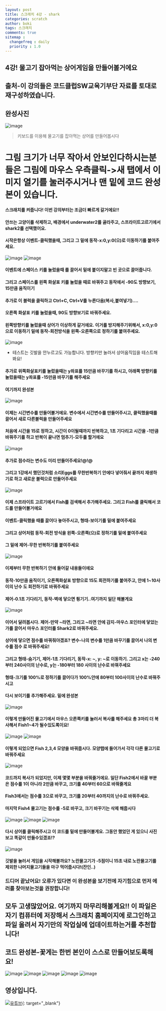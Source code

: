 ```yaml
---
layout: post
title: 스크래치 4강 - shark
categories: scratch
author: boki
tags: 스크래치
comments: true
sitemap :
  changefreq : daily
  priority : 1.0
---
```

## 4강! 물고기 잡아먹는 상어게임을 만들어볼거에요
## 출처-이 강의들은 코드클럽SW교육기부단 자료를 토대로 재구성하였습니다.
## 완성사진
![image](https://user-images.githubusercontent.com/39071798/101119653-25c59280-362f-11eb-9a09-484c6d6995ff.png)
> 키보드를 이용해 물고기를 잡아먹는 상어를 만들어봅시다

# 그림 크기가 너무 작아서 안보인다하시는분들은 그림에 마우스 우측클릭->새 탭에서 이미지 열기를 눌러주시거나 맨 밑에 코드 완성본이 있습니다.

#### 스크래치를 켜줍니다! 이번 강의부터는 조금더 빠르게 갈거에요!!
#### 안쓰는 고양이를 삭제하고, 배경에서 underwater2를 골라주고, 스프라이트고르기에서 shark2를 선택했어요.
#### 시작은항상 이벤트-클릭했을때, 그리고 그 밑에 동작-x:0,y:0(으)로 이동하기를 붙여주세요.
![image](https://user-images.githubusercontent.com/39071798/101119691-3b3abc80-362f-11eb-9181-378aab23df85.png)
![image](https://user-images.githubusercontent.com/39071798/101119703-3fff7080-362f-11eb-9b9d-af934411d9ad.png)

#### 이벤트에 스페이스 키를 눌렀을때 를 끌어서 밑에 붙이지말고 빈 곳으로 끌어줍니다.
#### 그리고 스페이스를 왼쪽 화살표 키를 눌렀을 때로 바꿔주고 동작에서 -90도 방향보기, 15만큼 움직이기
#### 추가로 이 블럭을 클릭하고 Ctrl+C, Ctrl+V를 누른다음(복사,붙여넣기)....
#### 오른쪽 화살표 키를 눌렀을때, 90도 방향보기로 바꿔주세요.
#### 왼쪽방향키를 눌렀을때 상어가 이상하게 갈거에요. 이거를 방지해주기위해서, x:0,y:0으로 이동하기 밑에 동작-회전방식을 왼쪽-오른쪽으로 정하기를 붙여주세요.
![image](https://user-images.githubusercontent.com/39071798/101132000-9083c780-3649-11eb-88f2-d69b0cab3a61.png)
* 테스트는 깃발을 안누르고도 가능합니다. 방향키만 눌러서 상어움직임을 테스트해봐요!

#### 추가로 위쪽화살표키를 눌렀을때는 y좌표를 15만큼 바꾸기를 하시고, 아래쪽 방향키를 눌렀을때는 y좌표를 -15만큼 바꾸기를 해주세요
#### 여기까지 완성본
![image](https://user-images.githubusercontent.com/39071798/101134325-8a8fe580-364d-11eb-8f51-99664fe2d1ae.png)

#### 이제는 시간변수를 만들어볼거에요. 변수에서 시간변수를 만들어주시고, 클릭했을때를 끌어서 새로 다른블럭을 만들어주세요
#### 처음에 시간을 15로 정하고, 시간이 0이될때까지 반복하고, 1초 기다리고 시간을 -1만큼 바꿔주기를 하고 반복이 끝나면 멈추기-모두를 할거에요
![image](https://user-images.githubusercontent.com/39071798/101135487-384fc400-364f-11eb-925c-16ecdacb33d5.png)
#### 추가로 점수라는 변수도 미리 만들어주세요!@!@
#### 그리고 1강에서 했던것처럼 소리Eggs를 무한반복하기 안에다 넣어줘서 끝까지 재생하기로 하고 새로운 블럭으로 만들어주세요
![image](https://user-images.githubusercontent.com/39071798/101135591-5f0dfa80-364f-11eb-8d80-f0a8ec81f47f.png)
#### 이제 스프라이트 고르기에서 Fish를 검색해서 추가해주세요. 그리고 Fish를 클릭해서 코드를 만들어볼거에요
#### 이벤트-클릭했을 때를 끌어다 놓아주시고, 형태-보이기를 밑에 붙여주세요
#### 그리고 상어처럼 동작-회전 방식을 왼쪽-오른쪽(으)로 정하기를 밑에 붙여주세요
#### 그 밑에 제어-무한 반복하기를 붙여주세요
![image](https://user-images.githubusercontent.com/39071798/101135958-ef4c3f80-364f-11eb-9186-1bf385f8da3e.png)
#### 이제부터 무한 반복하기 안에 들어갈 내용들이에요
#### 동작-10만큼 움직이기, 오른쪽화살표 방향으로 15도 회전하기를 붙여주고, 안에 1~10사이의 난수 도 회전하기로 바꿔주세요
#### 제어-0.1초 기다리기, 동작-벽에 닿으면 튕기기..여기까지 일단 해볼게요
![image](https://user-images.githubusercontent.com/39071798/101137807-bc577b00-3652-11eb-98bf-76c764aa7bac.png)
#### 이어서 달려봅시다. 제어-만약 ~라면, 그리고 ~라면 안에 감지-마우스 포인터에 닿았는가를 끌어서 마우스 포인터를 Shark2로 바꿔주세요.
#### 상어에 닿으면 점수를 바꿔줘야겠죠? 변수-나의 변수를 1만큼 바꾸기를 끌어서 나의 변수를 점수 로 바꿔주세요!
#### 그리고 형태-숨기기, 제어-1초 기다리기, 동작-x: ~, y: ~로 이동하기. 그리고 x는 -240부터 240사이의 난수로, y는 -180부터 180 사이의 난수로 바꿔주세요
#### 형태-크기를 100%로 정하기를 끌어다가 100%안에 80부터 100사이의 난수로 바꿔주시고
#### 다시 보이기를 추가해주세요. 밑에 완성본
![image](https://user-images.githubusercontent.com/39071798/101138301-5ddecc80-3653-11eb-8128-9c02127677ed.png)
#### 이렇게 만들어진 물고기에서 마우스 오른쪽키를 눌러서 복사를 해주세요 총 3마리 더 복사해서 Fish1~4가 될수있도록이요!
![image](https://user-images.githubusercontent.com/39071798/101138365-70590600-3653-11eb-950d-dde62241b839.png)
![image](https://user-images.githubusercontent.com/39071798/101138607-c4fc8100-3653-11eb-913d-01ac42b71417.png)
#### 이렇게 되었으면 Fish 2,3,4 모양을 바꿔줍시다. 모양탭에 들어가서 각각 다른 물고기로 바꿔주세요
![image](https://user-images.githubusercontent.com/39071798/101138689-e0678c00-3653-11eb-90ce-86d924c15d88.png)
#### 코드까지 복사가 되었지만, 이제 몇몇 부분을 바꿔줄거에요. 일단 Fish2에서 바꿀 부분은 점수를 1이 아니라 2만큼 바꾸고, 크기를 40부터 60으로 바꿔줄게요
#### Fish3에서는 점수를 3으로 바꾸고, 크기를 20부터 40까지의 난수로 바꿔주세요.
#### 마지막 Fish4 물고기는 점수를 -5로 바꾸고, 크기 바꾸기는 삭제 해줍시다
![image](https://user-images.githubusercontent.com/39071798/101144671-04c76680-365c-11eb-862e-f4934f9ef334.png)
![image](https://user-images.githubusercontent.com/39071798/101144675-0729c080-365c-11eb-8cb9-75b7d2e0b91c.png)
![image](https://user-images.githubusercontent.com/39071798/101144683-08f38400-365c-11eb-932f-1b22e4688bfa.png)
#### 다시 상어를 클릭해주시고 이 코드를 밑에 만들어볼게요. 그동안 했었던 게 있으니 사진보고 똑같이 만들수있겠죠!?
![image](https://user-images.githubusercontent.com/39071798/101153179-6d681080-3667-11eb-87d0-f1eff3dade9b.png)
#### 깃발을 눌러서 게임을 시작해볼까요? 노란물고기가 -5점이니 15초 내로 노란물고기를 제외한 나머지물고기들을 마구 먹어줍시다!(잔인..)

### 드디어 끝났어요! 오류가 있다면 이 완성본을 보기전에 자기힘으로 먼저 에러를 찾아보는것을 권장합니다!
## 모두 고생많았어요. 여기까지 마무리해볼게요!! 이 파일은 자기 컴퓨터에 저장해서 스크래치 홈페이지에 로그인하고 파일 올려서 자기만의 작업실에 업데이트하는거를 추천합니다!
## 코드 완성본-꽃게는 한번 본인이 스스로 만들어보도록해요!
![image](https://user-images.githubusercontent.com/39071798/101153711-229ac880-3668-11eb-9636-a705621be766.png)
![image](https://user-images.githubusercontent.com/39071798/101153740-2af30380-3668-11eb-96bb-c036536760a2.png)
![image](https://user-images.githubusercontent.com/39071798/101153760-2dedf400-3668-11eb-80bf-047feb1a82dd.png)
![image](https://user-images.githubusercontent.com/39071798/101153771-30504e00-3668-11eb-885d-6c73b103df65.png)
![image](https://user-images.githubusercontent.com/39071798/101153782-32b2a800-3668-11eb-9d4e-253967c9a9ee.png)

## 영상입니다.
[![유튜브](https://img.youtube.com/vi/yg9o02UFOLM/0.jpg)](https://www.youtube.com/watch?v=yg9o02UFOLM){: target="_blank"}